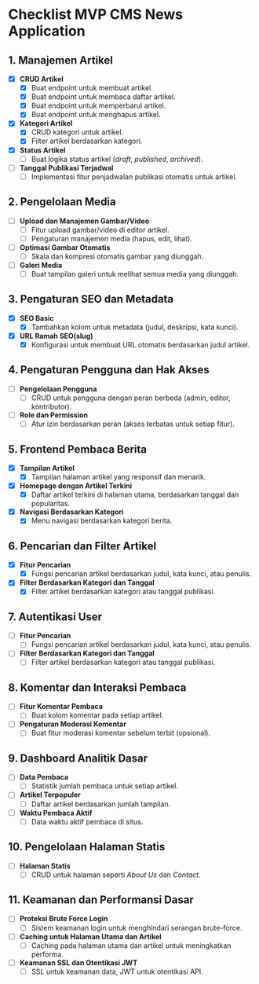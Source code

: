 # Checklist MVP CMS News Application

## 1. Manajemen Artikel

- [x] **CRUD Artikel**
  - [x] Buat endpoint untuk membuat artikel.
  - [x] Buat endpoint untuk membaca daftar artikel.
  - [x] Buat endpoint untuk memperbarui artikel.
  - [x] Buat endpoint untuk menghapus artikel.
- [x] **Kategori Artikel**
  - [x] CRUD kategori untuk artikel.
  - [x] Filter artikel berdasarkan kategori.
- [x] **Status Artikel**
  - [ ] Buat logika status artikel (*draft*, *published*, *archived*).
- [ ] **Tanggal Publikasi Terjadwal**
  - [ ] Implementasi fitur penjadwalan publikasi otomatis untuk artikel.

## 2. Pengelolaan Media

- [ ] **Upload dan Manajemen Gambar/Video**
  - [ ] Fitur upload gambar/video di editor artikel.
  - [ ] Pengaturan manajemen media (hapus, edit, lihat).
- [ ] **Optimasi Gambar Otomatis**
  - [ ] Skala dan kompresi otomatis gambar yang diunggah.
- [ ] **Galeri Media**
  - [ ] Buat tampilan galeri untuk melihat semua media yang diunggah.

## 3. Pengaturan SEO dan Metadata

- [x] **SEO Basic**
  - [x] Tambahkan kolom untuk metadata (judul, deskripsi, kata kunci).
- [x] **URL Ramah SEO(slug)**
  - [x] Konfigurasi untuk membuat URL otomatis berdasarkan judul artikel.

## 4. Pengaturan Pengguna dan Hak Akses

- [ ] **Pengelolaan Pengguna**
  - [ ] CRUD untuk pengguna dengan peran berbeda (admin, editor, kontributor).
- [ ] **Role dan Permission**
  - [ ] Atur izin berdasarkan peran (akses terbatas untuk setiap fitur).

## 5. Frontend Pembaca Berita

- [x] **Tampilan Artikel**
  - [x] Tampilan halaman artikel yang responsif dan menarik.
- [x] **Homepage dengan Artikel Terkini**
  - [x] Daftar artikel terkini di halaman utama, berdasarkan tanggal dan popularitas.
- [x] **Navigasi Berdasarkan Kategori**
  - [x] Menu navigasi berdasarkan kategori berita.

## 6. Pencarian dan Filter Artikel

- [x] **Fitur Pencarian**
  - [x] Fungsi pencarian artikel berdasarkan judul, kata kunci, atau penulis.
- [x] **Filter Berdasarkan Kategori dan Tanggal**
  - [x] Filter artikel berdasarkan kategori atau tanggal publikasi.

## 7. Autentikasi User

- [ ] **Fitur Pencarian**
  - [ ] Fungsi pencarian artikel berdasarkan judul, kata kunci, atau penulis.
- [ ] **Filter Berdasarkan Kategori dan Tanggal**
  - [ ] Filter artikel berdasarkan kategori atau tanggal publikasi.

## 8. Komentar dan Interaksi Pembaca

- [ ] **Fitur Komentar Pembaca**
  - [ ] Buat kolom komentar pada setiap artikel.
- [ ] **Pengaturan Moderasi Komentar**
  - [ ] Buat fitur moderasi komentar sebelum terbit (opsional).

## 9. Dashboard Analitik Dasar

- [ ] **Data Pembaca**
  - [ ] Statistik jumlah pembaca untuk setiap artikel.
- [ ] **Artikel Terpopuler**
  - [ ] Daftar artikel berdasarkan jumlah tampilan.
- [ ] **Waktu Pembaca Aktif**
  - [ ] Data waktu aktif pembaca di situs.

## 10. Pengelolaan Halaman Statis

- [ ] **Halaman Statis**
  - [ ] CRUD untuk halaman seperti *About Us* dan *Contact*.

## 11. Keamanan dan Performansi Dasar

- [ ] **Proteksi Brute Force Login**
  - [ ] Sistem keamanan login untuk menghindari serangan brute-force.
- [ ] **Caching untuk Halaman Utama dan Artikel**
  - [ ] Caching pada halaman utama dan artikel untuk meningkatkan performa.
- [ ] **Keamanan SSL dan Otentikasi JWT**
  - [ ] SSL untuk keamanan data, JWT untuk otentikasi API.
